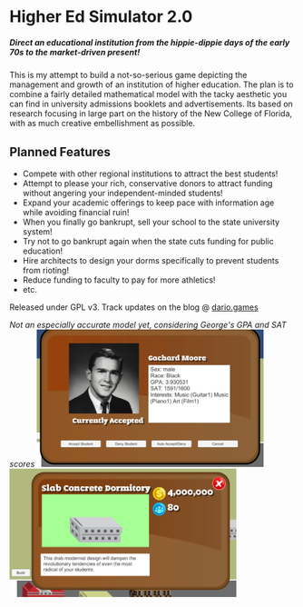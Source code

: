 # Higher Ed Simulator 2.0
##### Direct an educational institution from the hippie-dippie days of the early 70s to the market-driven present!

This is my attempt to build a not-so-serious game depicting the management and growth of an institution of higher education. The plan is to combine a fairly detailed mathematical model with the tacky aesthetic you can find in university admissions booklets and advertisements. Its based on research focusing in large part on the history of the New College of Florida, with as much creative embellishment as possible.

## Planned Features

  - Compete with other regional institutions to attract the best students!
  - Attempt to please your rich, conservative donors to attract funding without angering your independent-minded students!
  - Expand your academic offerings to keep pace with information age while avoiding financial ruin!
  - When you finally go bankrupt, sell your school to the state university system!
  - Try not to go bankrupt again when the state cuts funding for public education!
  - Hire architects to design your dorms specifically to prevent students from rioting!
  - Reduce funding to faculty to pay for more athletics!
  - etc.

Released under GPL v3.
Track updates on the blog @ [dario.games](www.dario.games)



*Not an especially accurate model yet, considering George's GPA and SAT scores*
<img src="https://raw.githubusercontent.com/mcoirad/SimUni/master/Assets/Preview/preview1.png" alt="alt text" width="400">
<img src="https://raw.githubusercontent.com/mcoirad/SimUni/master/Assets/Preview/preview2.png" alt="alt text" width="400" >
